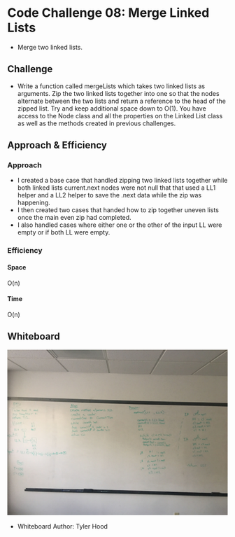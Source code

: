 
# Code Challenge 08: Merge Linked Lists
 - Merge two linked lists.
## Challenge
- Write a function called mergeLists which takes two linked lists as arguments. Zip the two linked lists together into one so that the nodes alternate between the two lists and return a reference to the head of the zipped list. Try and keep additional space down to O(1). You have access to the Node class and all the properties on the Linked List class as well as the methods created in previous challenges.

## Approach & Efficiency
### Approach
- I created a base case that handled zipping two linked lists together while both linked lists current.next nodes were not null that that used a LL1 helper and a LL2 helper to save the .next data while the zip was happening.
- I then created two cases that handed how to zip together uneven lists once the main even zip had completed.
- I also handled cases where either one or the other of the input LL were empty or if both LL were empty.

### Efficiency
#### Space
O(n)
#### Time
O(n)

## Whiteboard
![whiteboard image](./Assets/Whiteboard.jpg)
- Whiteboard Author: Tyler Hood